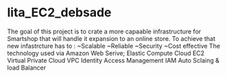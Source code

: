 # lita_EC2_debsade
The goal of this project is to crate a more capaable infrastructure for Smartshop that will handle it expansion to an online store.
To achieve that new infastrcture has to :
~Scalable
~Reliable
~Security
~Cost effective
 The technology used via Amazon Web Serive;
   Elastic Compute Cloud EC2
   Virtual Private Cloud VPC
   Identity Access Management IAM 
   Auto Sclaing & load Balancer 
   
 
 
 
